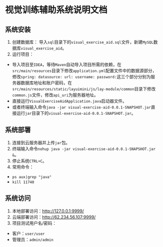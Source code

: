 # 视觉训练辅助系统说明文档

## 系统安装

1. 创建数据库：
导入`sql`目录下的`visual_exercise_aid.sql`文件，新建`MySQL`数据库`visual_exercise_aid`。
2. 运行项目：
- 导入项目至`IDEA`，等待`Maven`自动导入项目所需的依赖，在`src/main/resources`目录下修改`application.yml`配置文件中的数据源部分，修改`spring: datasource: url: username: password:`这三个部分分别为服务器数据库地址和账户密码，在`src/main/resources/static/layuimini/js/lay-module/common`目录下修改`common.js`文件，修改`api_uri`为服务器地址。
- 直接运行`VisualExerciseAidApplication.java`启动器文件。
- 或者终端输入命令`java -jar visual-exercise-aid-0.0.1-SNAPSHOT.jar`直接运行`jar`目录下的`visual-exercise-aid-0.0.1-SNAPSHOT.jar`。

## 系统部署

1. 连接到云服务器并上传`jar`包。
2. 终端输入命令`nohup java -jar visual-exercise-aid-0.0.1-SNAPSHOT.jar &`。
3. 停止系统`CTRL+C`。
4. 常用命令：
- `ps aux|grep "java"`
- `kill 11740`

## 系统访问

1. 本地部署访问：http://127.0.0.1:9999/
2. 云端部署访问：http://62.234.56.107:9999/
3. 项目测试用户名/密码：
- 客户：`user/user`
- 管理员：`admin/admin`